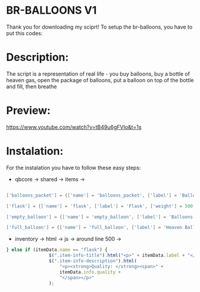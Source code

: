 # BR-BALLOONS V1

Thank you for downloading my sciprt!
To setup the br-balloons, you have to put this codes:

# Description:
The script is a representation of real life - you buy balloons, buy a bottle of heaven gas, open the package of balloons, put a balloon on top of the bottle and fill, then breathe

# Preview:
https://www.youtube.com/watch?v=tB49u6gFVIo&t=1s

# Instalation:
For the instalation you have to follow these easy steps:

* qbcore -> shared -> items -> 

```lua

['balloons_packet'] = {['name'] = 'balloons_packet', ['label'] = 'Balloons pack', ['weight'] = 500, ['type'] = 'item', ['image'] = 'ballons_packet.png', ['unique'] = true, ['useable'] = true, ['shouldClose'] = true, ['description'] = 'Packet with balloons for a birthday'}

['flask'] = {['name'] = 'flask', ['label'] = 'Flask', ['weight'] = 500, ['type'] = 'item', ['image'] = 'flask.png', ['unique'] = true, ['useable'] = true, ['shouldClose'] = true, ['description'] = 'Flask with heaven gas.'},

['empty_balloon'] = {['name'] = 'empty_balloon', ['label'] = 'Balloons', ['weight'] = 500, ['type'] = 'item', ['image'] = 'empty_balloon.png', ['unique'] = false, ['useable'] = true, ['shouldClose'] = true, ['description'] = 'Baloons.'},

['full_balloon'] = {['name'] = 'full_balloon', ['label'] = 'Heaven Balloons', ['weight'] = 500, ['type'] = 'item', ['image'] = 'full_balloon.png', ['unique'] = false, ['useable'] = true, ['shouldClose'] = true, ['description'] = 'Balloon with heaven gas maan.'},
```

* inventory -> html -> js -> around line 500 ->
```js
} else if (itemData.name == "flask") {
                $(".item-info-title").html("<p>" + itemData.label + "</p>");
                $(".item-info-description").html(
                    "<p><strong>Quality: </strong><span>" +
                    itemData.info.quality +
                    "</span></p>"
                );
```

